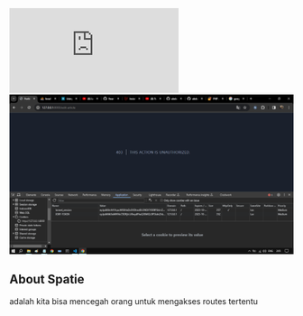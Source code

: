 ![alt text](https://github.com/ZakiAnshari/Laravel-SPATIE/blob/main/public/1.php?raw=true)
![alt text](https://github.com/ZakiAnshari/Laravel-SPATIE/blob/main/public/2.png?raw=true)


## About Spatie  
adalah kita bisa mencegah orang untuk mengakses routes tertentu 

